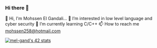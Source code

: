 ### Hi there 👋
👋 Hi, I'm Mohssen El Gandali...
👀 I’m interested in low level language and cyber security
🌱 I’m currently learning C/C++
📫 How to reach me mohssen258@hotmail.com

<!--
**MElGandali/MElGandali** is a ✨ _special_ ✨ repository because its `README.md` (this file) appears on your GitHub profile.

Here are some ideas to get you started:

- 🔭 I’m currently working on ...
- 🌱 I’m currently learning ...
- 👯 I’m looking to collaborate on ...
- 🤔 I’m looking for help with ...
- 💬 Ask me about ...
- 📫 How to reach me: ...
- 😄 Pronouns: ...
- ⚡ Fun fact: ...
-->
[![mel-gand's 42 stats](https://badge.mediaplus.ma/binary/mel-gand)](https://github.com/oakoudad/badge42)
